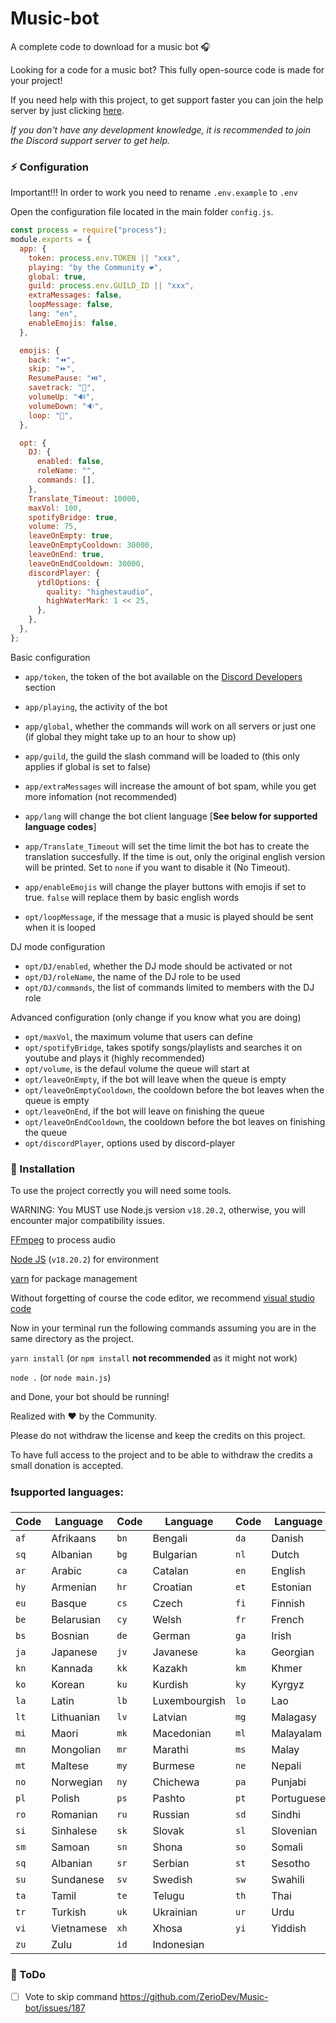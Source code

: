 # Music-bot

A complete code to download for a music bot 🎧

Looking for a code for a music bot? This fully open-source code is made for your project!

If you need help with this project, to get support faster you can join the help server by just clicking [here](https://discord.gg/5cGSYV8ZZj).

_If you don't have any development knowledge, it is recommended to join the Discord support server to get help._

### ⚡ Configuration

Important!!! In order to work you need to rename `.env.example` to `.env`

Open the configuration file located in the main folder `config.js`.

```js
const process = require("process");
module.exports = {
  app: {
    token: process.env.TOKEN || "xxx",
    playing: "by the Community ❤️",
    global: true,
    guild: process.env.GUILD_ID || "xxx",
    extraMessages: false,
    loopMessage: false,
    lang: "en",
    enableEmojis: false,
  },

  emojis: {
    back: "⏪",
    skip: "⏩",
    ResumePause: "⏯️",
    savetrack: "💾",
    volumeUp: "🔊",
    volumeDown: "🔉",
    loop: "🔁",
  },

  opt: {
    DJ: {
      enabled: false,
      roleName: "",
      commands: [],
    },
    Translate_Timeout: 10000,
    maxVol: 100,
    spotifyBridge: true,
    volume: 75,
    leaveOnEmpty: true,
    leaveOnEmptyCooldown: 30000,
    leaveOnEnd: true,
    leaveOnEndCooldown: 30000,
    discordPlayer: {
      ytdlOptions: {
        quality: "highestaudio",
        highWaterMark: 1 << 25,
      },
    },
  },
};
```

Basic configuration

- `app/token`, the token of the bot available on the [Discord Developers](https://discordapp.com/developers/applications) section
- `app/playing`, the activity of the bot
- `app/global`, whether the commands will work on all servers or just one (if global they might take up to an hour to show up)
- `app/guild`, the guild the slash command will be loaded to (this only applies if global is set to false)
- `app/extraMessages` will increase the amount of bot spam, while you get more infomation (not recommended)

- `app/lang` will change the bot client language [__**See below for supported language codes**__]

- `app/Translate_Timeout` will set the time limit the bot has to create the translation succesfully. If the time is out, only the original english version will be printed. Set to `none` if you want to disable it (No Timeout).

- `app/enableEmojis` will change the player buttons with emojis if set to true. `false` will replace them by basic english words

- `opt/loopMessage`, if the message that a music is played should be sent when it is looped

DJ mode configuration

- `opt/DJ/enabled`, whether the DJ mode should be activated or not
- `opt/DJ/roleName`, the name of the DJ role to be used
- `opt/DJ/commands`, the list of commands limited to members with the DJ role

Advanced configuration (only change if you know what you are doing)

- `opt/maxVol`, the maximum volume that users can define
- `opt/spotifyBridge`, takes spotify songs/playlists and searches it on youtube and plays it (highly recommended)
- `opt/volume`, is the defaul volume the queue will start at
- `opt/leaveOnEmpty`, if the bot will leave when the queue is empty
- `opt/leaveOnEmptyCooldown`, the cooldown before the bot leaves when the queue is empty
- `opt/leaveOnEnd`, if the bot will leave on finishing the queue
- `opt/leaveOnEndCooldown`, the cooldown before the bot leaves on finishing the queue
- `opt/discordPlayer`, options used by discord-player

### 📑 Installation

To use the project correctly you will need some tools.

WARNING: You MUST use Node.js version `v18.20.2`, otherwise, you will encounter major compatibility issues.

[FFmpeg](https://www.ffmpeg.org) to process audio

[Node JS](https://nodejs.org/en/) (`v18.20.2`) for environment

[yarn](https://yarnpkg.com/getting-started/usage) for package management

Without forgetting of course the code editor, we recommend [visual studio code](https://code.visualstudio.com/)

Now in your terminal run the following commands assuming you are in the same directory as the project.

`yarn install` (or `npm install` **not recommended** as it might not work)

`node .` (or `node main.js`)

and Done, your bot should be running!

Realized with ❤️ by the Community.

Please do not withdraw the license and keep the credits on this project.

To have full access to the project and to be able to withdraw the credits a small donation is accepted.

### ❗supported languages:

| Code | Language   | Code | Language      | Code | Language   |
| ---- | ---------- | ---- | ------------- | ---- | ---------- |
| `af` | Afrikaans  | `bn` | Bengali       | `da` | Danish     |
| `sq` | Albanian   | `bg` | Bulgarian     | `nl` | Dutch      |
| `ar` | Arabic     | `ca` | Catalan       | `en` | English    |
| `hy` | Armenian   | `hr` | Croatian      | `et` | Estonian   |
| `eu` | Basque     | `cs` | Czech         | `fi` | Finnish    |
| `be` | Belarusian | `cy` | Welsh         | `fr` | French     |
| `bs` | Bosnian    | `de` | German        | `ga` | Irish      |
| `ja` | Japanese   | `jv` | Javanese      | `ka` | Georgian   |
| `kn` | Kannada    | `kk` | Kazakh        | `km` | Khmer      |
| `ko` | Korean     | `ku` | Kurdish       | `ky` | Kyrgyz     |
| `la` | Latin      | `lb` | Luxembourgish | `lo` | Lao        |
| `lt` | Lithuanian | `lv` | Latvian       | `mg` | Malagasy   |
| `mi` | Maori      | `mk` | Macedonian    | `ml` | Malayalam  |
| `mn` | Mongolian  | `mr` | Marathi       | `ms` | Malay      |
| `mt` | Maltese    | `my` | Burmese       | `ne` | Nepali     |
| `no` | Norwegian  | `ny` | Chichewa      | `pa` | Punjabi    |
| `pl` | Polish     | `ps` | Pashto        | `pt` | Portuguese |
| `ro` | Romanian   | `ru` | Russian       | `sd` | Sindhi     |
| `si` | Sinhalese  | `sk` | Slovak        | `sl` | Slovenian  |
| `sm` | Samoan     | `sn` | Shona         | `so` | Somali     |
| `sq` | Albanian   | `sr` | Serbian       | `st` | Sesotho    |
| `su` | Sundanese  | `sv` | Swedish       | `sw` | Swahili    |
| `ta` | Tamil      | `te` | Telugu        | `th` | Thai       |
| `tr` | Turkish    | `uk` | Ukrainian     | `ur` | Urdu       |
| `vi` | Vietnamese | `xh` | Xhosa         | `yi` | Yiddish    |
| `zu` | Zulu       | `id` | Indonesian    |      |            |

### 📝 ToDo

- [ ] Vote to skip command https://github.com/ZerioDev/Music-bot/issues/187
